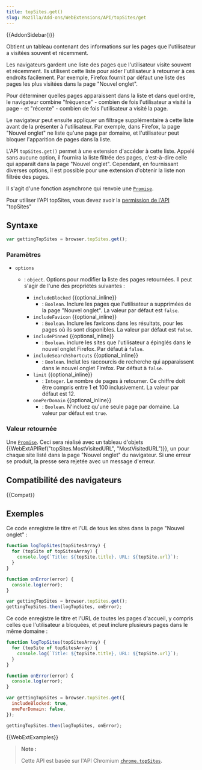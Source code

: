 ```yaml
---
title: topSites.get()
slug: Mozilla/Add-ons/WebExtensions/API/topSites/get
---
```


{{AddonSidebar()}}

Obtient un tableau contenant des informations sur les pages que l'utilisateur a visitées souvent et récemment.

Les navigateurs gardent une liste des pages que l'utilisateur visite souvent et récemment. Ils utilisent cette liste pour aider l'utilisateur à retourner à ces endroits facilement. Par exemple, Firefox fournit par défaut une liste des pages les plus visitées dans la page "Nouvel onglet".

Pour déterminer quelles pages apparaissent dans la liste et dans quel ordre, le navigateur combine "fréquence" - combien de fois l'utilisateur a visité la page - et "récente" - combien de fois l'utilisateur a visité la page.

Le navigateur peut ensuite appliquer un filtrage supplémentaire à cette liste avant de la présenter à l'utilisateur. Par exemple, dans Firefox, la page "Nouvel onglet" ne liste qu'une page par domaine, et l'utilisateur peut bloquer l'apparition de pages dans la liste.

L'API `topSites.get()` permet à une extension d'accéder à cette liste. Appelé sans aucune option, il fournira la liste filtrée des pages, c'est-à-dire celle qui apparaît dans la page "Nouvel onglet". Cependant, en fournissant diverses options, il est possible pour une extension d'obtenir la liste non filtrée des pages.

Il s'agit d'une fonction asynchrone qui renvoie une [`Promise`](/fr/docs/Web/JavaScript/Reference/Objets_globaux/Promise).

Pour utiliser l'API topSites, vous devez avoir la [permission de l'API](/fr/Add-ons/WebExtensions/manifest.json/permissions#API_permissions) "topSites"

## Syntaxe

```js
var gettingTopSites = browser.topSites.get();
```

### Paramètres

- `options`

  - : `object`. Options pour modifier la liste des pages retournées. Il peut s'agir de l'une des propriétés suivantes :

    - `includeBlocked` {{optional_inline}}
      - : `Boolean`. Inclure les pages que l'utilisateur a supprimées de la page "Nouvel onglet". La valeur par défaut est `false`.
    - `includeFavicon` {{optional_inline}}
      - : `Boolean`. Inclure les favicons dans les résultats, pour les pages où ils sont disponibles. La valeur par défaut est `false`.
    - `includePinned` {{optional_inline}}
      - : `Boolean`. inclure les sites que l'utilisateur a épinglés dans le nouvel onglet Firefox.
        Par défaut à `false`.
    - `includeSearchShortcuts` {{optional_inline}}
      - : `Boolean`. Inclut les raccourcis de recherche qui apparaissent dans le nouvel onglet Firefox.
        Par défaut à `false`.
    - `limit` {{optional_inline}}
      - : `Integer`. Le nombre de pages à retourner. Ce chiffre doit être compris entre 1 et 100 inclusivement. La valeur par défaut est 12.
    - `onePerDomain` {{optional_inline}}
      - : `Boolean`. N'incluez qu'une seule page par domaine. La valeur par défaut est `true`.

### Valeur retournée

Une [`Promise`](/fr/docs/Web/JavaScript/Reference/Objets_globaux/Promise). Ceci sera réalisé avec un tableau d'objets {{WebExtAPIRef("topSites.MostVisitedURL", "MostVisitedURL")}}, un pour chaque site listé dans la page "Nouvel onglet" du navigateur. Si une erreur se produit, la presse sera rejetée avec un message d'erreur.

## Compatibilité des navigateurs

{{Compat}}

## Exemples

Ce code enregistre le titre et l'UL de tous les sites dans la page "Nouvel onglet" :

```js
function logTopSites(topSitesArray) {
  for (topSite of topSitesArray) {
    console.log(`Title: ${topSite.title}, URL: ${topSite.url}`);
  }
}

function onError(error) {
  console.log(error);
}

var gettingTopSites = browser.topSites.get();
gettingTopSites.then(logTopSites, onError);
```

Ce code enregistre le titre et l'URL de toutes les pages d'accueil, y compris celles que l'utilisateur a bloquées, et peut inclure plusieurs pages dans le même domaine :

```js
function logTopSites(topSitesArray) {
  for (topSite of topSitesArray) {
    console.log(`Title: ${topSite.title}, URL: ${topSite.url}`);
  }
}

function onError(error) {
  console.log(error);
}

var gettingTopSites = browser.topSites.get({
  includeBlocked: true,
  onePerDomain: false,
});

gettingTopSites.then(logTopSites, onError);
```

{{WebExtExamples}}

> **Note :**
>
> Cette API est basée sur l'API Chromium [`chrome.topSites`](https://developer.chrome.com/extensions/topSites).

<!--
// Copyright 2015 The Chromium Authors. All rights reserved.
//
// Redistribution and use in source and binary forms, with or without
// modification, are permitted provided that the following conditions are
// met:
//
//    * Redistributions of source code must retain the above copyright
// notice, this list of conditions and the following disclaimer.
//    * Redistributions in binary form must reproduce the above
// copyright notice, this list of conditions and the following disclaimer
// in the documentation and/or other materials provided with the
// distribution.
//    * Neither the name of Google Inc. nor the names of its
// contributors may be used to endorse or promote products derived from
// this software without specific prior written permission.
//
// THIS SOFTWARE IS PROVIDED BY THE COPYRIGHT HOLDERS AND CONTRIBUTORS
// "AS IS" AND ANY EXPRESS OR IMPLIED WARRANTIES, INCLUDING, BUT NOT
// LIMITED TO, THE IMPLIED WARRANTIES OF MERCHANTABILITY AND FITNESS FOR
// A PARTICULAR PURPOSE ARE DISCLAIMED. IN NO EVENT SHALL THE COPYRIGHT
// OWNER OR CONTRIBUTORS BE LIABLE FOR ANY DIRECT, INDIRECT, INCIDENTAL,
// SPECIAL, EXEMPLARY, OR CONSEQUENTIAL DAMAGES (INCLUDING, BUT NOT
// LIMITED TO, PROCUREMENT OF SUBSTITUTE GOODS OR SERVICES; LOSS OF USE,
// DATA, OR PROFITS; OR BUSINESS INTERRUPTION) HOWEVER CAUSED AND ON ANY
// THEORY OF LIABILITY, WHETHER IN CONTRACT, STRICT LIABILITY, OR TORT
// (INCLUDING NEGLIGENCE OR OTHERWISE) ARISING IN ANY WAY OUT OF THE USE
// OF THIS SOFTWARE, EVEN IF ADVISED OF THE POSSIBILITY OF SUCH DAMAGE.
-->
